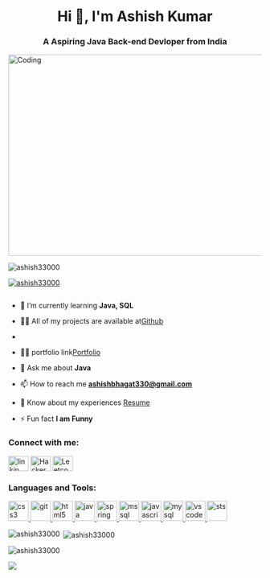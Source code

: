 <h1 align="center">Hi 👋, I'm Ashish Kumar</h1>
<h3 align="center">A Aspiring Java Back-end Devloper from India</h3>
<img align="center" alt="Coding" width="800" height="400" src="https://camo.githubusercontent.com/cae12fddd9d6982901d82580bdf321d81fb299141098ca1c2d4891870827bf17/68747470733a2f2f6d69726f2e6d656469756d2e636f6d2f6d61782f313336302f302a37513379765349765f7430696f4a2d5a2e676966">

<p align="left"> <img src="https://komarev.com/ghpvc/?username=ashish33000&label=Profile%20views&color=0e75b6&style=flat" alt="ashish33000" /> </p>

<p align="left"> <a href="https://github.com/ryo-ma/github-profile-trophy"><img src="https://github-profile-trophy.vercel.app/?username=ashish33000" alt="ashish33000" /></a> </p>

<p align="left"> <a href="https://twitter.com/" target="blank"><img src="https://img.shields.io/twitter/follow/?logo=twitter&style=for-the-badge" alt="" /></a> </p>

- 🌱 I’m currently learning **Java, SQL**

- 👨‍💻 All of my projects are available at[Github](https://github.com/Ashish33000)
-
- 👨‍💻 portfolio link[Portfolio](https://ashish33000.github.io/)

- 💬 Ask me about **Java**

- 📫 How to reach me **ashishbhagat330@gmail.com**

- 📄 Know about my experiences [Resume](https://drive.google.com/file/d/1fxdOcJz5GUYCGe6ctZR7Lb7MxRoxZFWj/view?usp=sharing)

- ⚡ Fun fact **I am Funny**

<h3 align="left">Connect with me:</h3>
<p align="left">
<a href="https://linkedin.com/in/linkedin.com/in/ashish-kumar-5199ba120" target="blank"><img align="center" src="https://user-images.githubusercontent.com/87129673/212154807-6331ee26-7e06-4be9-b8d1-1fb6ad865116.png" alt="linkin" height="30" width="40" /></a>
<a href="https://www.hackerrank.com/@ashishbhagat330" target="blank"><img align="center" src="https://user-images.githubusercontent.com/87129673/212154760-5868d349-b442-41d1-a25d-7941253a70d9.png" alt="HackerRank" height="30" width="40" /></a>
<a href="https://www.leetcode.com/ashish330" target="blank"><img align="center" src="https://user-images.githubusercontent.com/87129673/212154794-b360e5cc-09d5-44db-b4fa-cc208c492c33.jpg" alt="Leetcode" height="30" width="40" /></a>
</p>

<h3 align="left">Languages and Tools:</h3>
<p align="left"> <a href="https://www.w3schools.com/css/" target="_blank" rel="noreferrer"> <img src="https://user-images.githubusercontent.com/87129673/212145218-df1c0b68-f6f4-4abe-a5d5-15cad94e0d1f.png" alt="css3" width="40" height="40"/> </a> <a href="https://git-scm.com/" target="_blank" rel="noreferrer"> <img src="https://www.vectorlogo.zone/logos/git-scm/git-scm-icon.svg" alt="git" width="40" height="40"/> </a> <a href="https://www.w3.org/html/" target="_blank" rel="noreferrer"> <img src="https://user-images.githubusercontent.com/87129673/212147469-c15f1b47-4a3a-4d1e-968e-3a589d5c46cd.jpg" alt="html5" width="40" height="40"/> </a> <a href="https://www.java.com" target="_blank" rel="noreferrer"> <img src="https://user-images.githubusercontent.com/87129673/212145658-f73cbb42-2860-4662-bb52-86b96d76abe4.png" alt="java" width="40" height="40"/> </a> <a href="https://user-images.githubusercontent.com/87129673/212146619-e8f911d4-c91b-4b5e-a8e3-d31790a0e56c.jpg" target="_blank" rel="noreferrer"> <img src="https://user-images.githubusercontent.com/87129673/212147486-42dbaa6a-9db4-487a-811c-e665c6acb4ae.jpg" alt="spring" width="40" height="40"/> </a> <a href="#" target="_blank" rel="noreferrer"> <img src="https://user-images.githubusercontent.com/87129673/212147415-5196c209-bac7-4b0d-9fce-7cf9be3a9fc1.png" alt="mssql" width="40" height="40"/> </a> <a href="https://www.javascript.com/" target="_blank" rel="noreferrer"> <img src="https://user-images.githubusercontent.com/87129673/212141371-78c65a54-bad1-4027-95e9-ef1c35ce44f7.jpg" alt="javascript" width="40" height="40"/> </a> <a 
href="https://www.mysql.com target="_blank" rel="noreferrer"> <img src="https://user-images.githubusercontent.com/87129673/211781715-09bb24c4-31a9-484b-a347-f44690a04767.jpg" alt="mysql" width="40" height="40"/> </a>
<a href="#" target="_blank" rel="noreferrer"> <img src="https://user-images.githubusercontent.com/87129673/212147477-f4749d84-ac89-4e67-abc9-7a65e4b4c5f3.jpg" alt="vs code" width="40" height="40"/> </a>
<a href="#" target="_blank" rel="noreferrer"> <img src="https://user-images.githubusercontent.com/87129673/212147472-2638847e-75f2-4cd8-be9a-f4d930d6c69d.png" alt="sts" width="40" height="40"/> </a>

 </p>

<p><img align="left" src="https://github-readme-stats.vercel.app/api/top-langs?username=ashish33000&show_icons=true&locale=en&layout=compact" alt="ashish33000" /></p>

<p>&nbsp;<img align="center" src="https://github-readme-stats.vercel.app/api?username=ashish33000&show_icons=true&locale=en" alt="ashish33000" /></p>

<p><img align="center" src="https://github-readme-streak-stats.herokuapp.com/?user=ashish33000&" alt="ashish33000" /></p>

<p align="left">
<a href="https://github.com/ashish33000"><span>
<img align="left" src="https://github-profile-summary-cards.vercel.app/api/cards/profile-details?username=ashish33000&theme=dracula" />
</span></a> </p>



<!--
**Ashish33000/Ashish33000** is a ✨ _special_ ✨ repository because its `README.md` (this file) appears on your GitHub profile.

Here are some ideas to get you started:

- 🔭 I’m currently working on ...
- 🌱 I’m currently learning ...
- 👯 I’m looking to collaborate on ...
- 🤔 I’m looking for help with ...
- 💬 Ask me about ...
- 📫 How to reach me: ...
- 😄 Pronouns: ...
- ⚡ Fun fact: ...
-->

